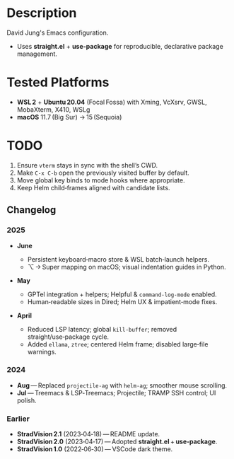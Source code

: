 # Description

David Jung's Emacs configuration.

* Uses **straight.el** + **use-package** for reproducible, declarative package management.

# Tested Platforms

* **WSL 2** + **Ubuntu 20.04** (Focal Fossa) with Xming, VcXsrv, GWSL, MobaXterm, X410, WSLg
* **macOS** 11.7 (Big Sur) → 15 (Sequoia)

# TODO

1. Ensure `vterm` stays in sync with the shell’s CWD.
2. Make `C‑x C‑b` open the previously visited buffer by default.
3. Move global key binds to mode hooks where appropriate.
4. Keep Helm child‑frames aligned with candidate lists.

## Changelog

### 2025

* **June**

  * Persistent keyboard‑macro store & WSL batch‑launch helpers.
  * ⌥ → Super mapping on macOS; visual indentation guides in Python.

* **May**

  * GPTel integration + helpers; Helpful & `command‑log‑mode` enabled.
  * Human‑readable sizes in Dired; Helm UX & impatient‑mode fixes.

* **April**

  * Reduced LSP latency; global `kill‑buffer`; removed straight/use‑package cycle.
  * Added `ellama`, `ztree`; centered Helm frame; disabled large‑file warnings.

### 2024

* **Aug** — Replaced `projectile‑ag` with `helm‑ag`; smoother mouse scrolling.
* **Jul** — Treemacs & LSP‑Treemacs; Projectile; TRAMP SSH control; UI polish.

### Earlier

* **StradVision 2.1** (2023‑04‑18) — README update.
* **StradVision 2.0** (2023‑04‑17) — Adopted **straight.el** + **use‑package**.
* **StradVision 1.0** (2022‑06‑30) — VSCode dark theme.
